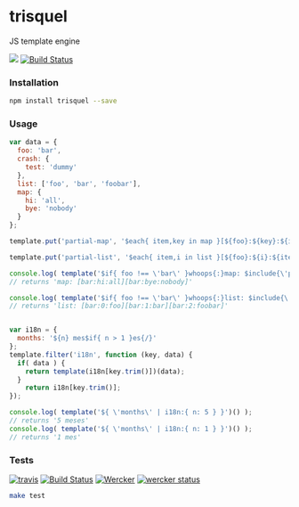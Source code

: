 # trisquel

JS template engine

[![](https://img.shields.io/npm/v/trisquel.svg)](https://www.npmjs.com/package/trisquel)
[![Build Status](https://travis-ci.org/kiltjs/trisquel.svg?branch=master)](https://travis-ci.org/kiltjs/trisquel)

### Installation

```.sh
npm install trisquel --save
```

### Usage

```.js
var data = {
  foo: 'bar',
  crash: {
    test: 'dummy'
  },
  list: ['foo', 'bar', 'foobar'],
  map: {
    hi: 'all',
    bye: 'nobody'
  }
};

template.put('partial-map', '$each{ item,key in map }[${foo}:${key}:${item}]{/}');

template.put('partial-list', '$each{ item,i in list }[${foo}:${i}:${item}]{/}');

console.log( template('$if{ foo !== \'bar\' }whoops{:}map: $include{\'partial-map\'} {/}', data) );
// returns 'map: [bar:hi:all][bar:bye:nobody]'

console.log( template('$if{ foo !== \'bar\' }whoops{:}list: $include{\'partial-list\'} {/}', data) );
// returns 'list: [bar:0:foo][bar:1:bar][bar:2:foobar]'


var i18n = {
  months: '${n} mes$if{ n > 1 }es{/}'
};
template.filter('i18n', function (key, data) {
  if( data ) {
    return template(i18n[key.trim()])(data);
  }
	return i18n[key.trim()];
});

console.log( template('${ \'months\' | i18n:{ n: 5 } }')() );
// returns '5 meses'
console.log( template('${ \'months\' | i18n:{ n: 1 } }')() );
// returns '1 mes'
```

### Tests
[![travis](https://cdn.travis-ci.org/images/favicon-662edf026745110e8203d8cf38d1d325.png)](https://travis-ci.org/kiltjs/trisquel)
[![Build Status](https://travis-ci.org/kiltjs/trisquel.svg?branch=master)](https://travis-ci.org/kiltjs/trisquel)
[![Wercker](http://wercker.com/favicon.ico)](https://app.wercker.com/project/bykey/281f306e7157005f0a21b770fbb81086)
[![wercker status](https://app.wercker.com/status/281f306e7157005f0a21b770fbb81086/s "wercker status")](https://app.wercker.com/project/bykey/281f306e7157005f0a21b770fbb81086)
``` sh
make test
```
